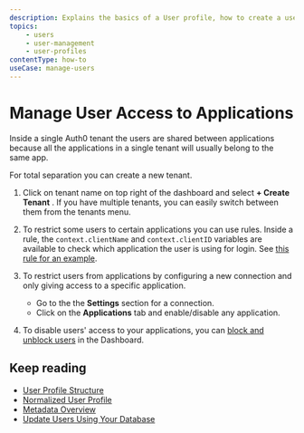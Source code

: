 ```yaml
---
description: Explains the basics of a User profile, how to create a user and view users and their profile details.
topics:
    - users
    - user-management
    - user-profiles
contentType: how-to
useCase: manage-users
---
```

# Manage User Access to Applications

Inside a single Auth0 tenant the users are shared between applications because all the applications in a single tenant will usually belong to the same app.

For total separation you can create a new tenant. 

1. Click on tenant name on top right of the dashboard and select **+ Create Tenant** . If you have multiple tenants, you can easily switch between them from the tenants menu.

2. To restrict some users to certain applications you can use rules. Inside a rule, the `context.clientName` and `context.clientID` variables are available to check which application the user is using for login. See [this rule for an example](https://github.com/auth0/rules/blob/master/rules/simple-user-whitelist-for-app.md).

3. To restrict users from applications by configuring a new connection and only giving access to a specific application. 

   * Go to the the **Settings** section for a connection.
   * Click on the **Applications** tab and enable/disable any application.

4. To disable users' access to your applications, you can [block and unblock users](/users/guides/block-and-unblock-users) in the Dashboard.

## Keep reading

* [User Profile Structure](/users/references/user-profile-structure)
* [Normalized User Profile](/users/normalized)
* [Metadata Overview](/users/concepts/overview-metadata)
* [Update Users Using Your Database](/users/guides/update-user-profiles-using-your-database)
